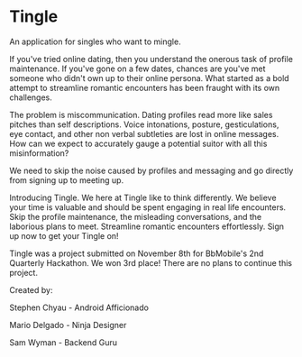 Tingle
======
An application for singles who want to mingle.

If you've tried online dating, then you understand the onerous task of profile maintenance.  If you've gone on a few dates, chances are you've met someone who didn't own up to their online persona.  What started as a bold attempt to streamline romantic encounters has been fraught with its own challenges.

The problem is miscommunication.  Dating profiles read more like sales pitches than self descriptions.  Voice intonations, posture, gesticulations, eye contact, and other non verbal subtleties are lost in online messages.  How can we expect to accurately gauge a potential suitor with all this misinformation?

We need to skip the noise caused by profiles and messaging and go directly from signing up to meeting up.

Introducing Tingle.  We here at Tingle like to think differently.  We believe your time is valuable and should be spent engaging in real life encounters.  Skip the profile maintenance, the misleading conversations, and the laborious plans to meet.  Streamline romantic encounters effortlessly.  Sign up now to get your Tingle on!

Tingle was a project submitted on November 8th for BbMobile's 2nd Quarterly Hackathon.  We won 3rd place!  There are no plans to continue this project.

Created by:

Stephen Chyau - Android Afficionado

Mario Delgado - Ninja Designer

Sam Wyman - Backend Guru
